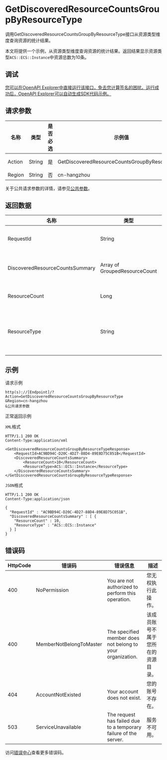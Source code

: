 # GetDiscoveredResourceCountsGroupByResourceType

调用GetDiscoveredResourceCountsGroupByResourceType接口从资源类型维度查询资源的统计结果。

本文将提供一个示例，从资源类型维度查询资源的统计结果。返回结果显示资源类型`ACS::ECS::Instance`中资源总数为10条。

## 调试

[您可以在OpenAPI Explorer中直接运行该接口，免去您计算签名的困扰。运行成功后，OpenAPI Explorer可以自动生成SDK代码示例。](https://api.aliyun.com/#product=Config&api=GetDiscoveredResourceCountsGroupByResourceType&type=RPC&version=2020-09-07)

## 请求参数

|名称|类型|是否必选|示例值|描述|
|--|--|----|---|--|
|Action|String|是|GetDiscoveredResourceCountsGroupByResourceType|要执行的操作，取值：**GetDiscoveredResourceCountsGroupByResourceType**。 |
|Region|String|否|cn-hangzhou|地域ID。 |

关于公共请求参数的详情，请参见[公共参数](~~251751~~)。

## 返回数据

|名称|类型|示例值|描述|
|--|--|---|--|
|RequestId|String|AC9BD94C-D20C-4D27-88D4-89E8D75C051B|请求ID。 |
|DiscoveredResourceCountsSummary|Array of GroupedResourceCount| |资源统计结果。 |
|ResourceCount|Long|10|资源总数量。 |
|ResourceType|String|ACS::ECS::Instance|用于分组统计的资源类型。 |

## 示例

请求示例

```
http(s)://[Endpoint]/?Action=GetDiscoveredResourceCountsGroupByResourceType
&Region=cn-hangzhou
&公共请求参数
```

正常返回示例

`XML`格式

```
HTTP/1.1 200 OK
Content-Type:application/xml

<GetDiscoveredResourceCountsGroupByResourceTypeResponse>
    <RequestId>AC9BD94C-D20C-4D27-88D4-89E8D75C051B</RequestId>
    <DiscoveredResourceCountsSummary>
        <ResourceCount>10</ResourceCount>
        <ResourceType>ACS::ECS::Instance</ResourceType>
    </DiscoveredResourceCountsSummary>
</GetDiscoveredResourceCountsGroupByResourceTypeResponse>
```

`JSON`格式

```
HTTP/1.1 200 OK
Content-Type:application/json

{
  "RequestId" : "AC9BD94C-D20C-4D27-88D4-89E8D75C051B",
  "DiscoveredResourceCountsSummary" : [ {
    "ResourceCount" : 10,
    "ResourceType" : "ACS::ECS::Instance"
  } ]
}
```

## 错误码

|HttpCode|错误码|错误信息|描述|
|--------|---|----|--|
|400|NoPermission|You are not authorized to perform this operation.|您无权执行此操作。|
|400|MemberNotBelongToMaster|The specified member does not belong to your organization.|该成员账号不属于您所在的资源目录。|
|404|AccountNotExisted|Your account does not exist.|您的账号不存在。|
|503|ServiceUnavailable|The request has failed due to a temporary failure of the server.|服务不可用。|

访问[错误中心](https://error-center.aliyun.com/status/product/Config)查看更多错误码。

